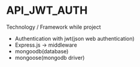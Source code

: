 # API_JWT_AUTH

Technology / Framework while project

- Authentication with jwt(json web authentication) 
- Express.js
  -> middleware
- mongoodb(database)
- mongoose(mongodb driver)
